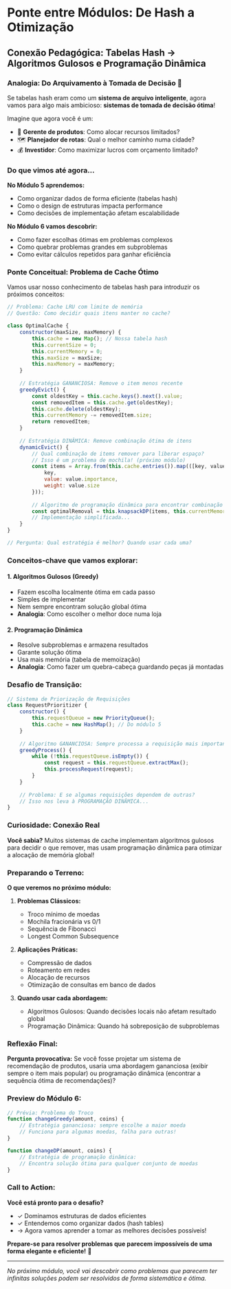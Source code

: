 # Ponte entre Módulos: De Hash a Otimização

## Conexão Pedagógica: Tabelas Hash → Algoritmos Gulosos e Programação Dinâmica

### Analogia: Do Arquivamento à Tomada de Decisão 🚀

Se tabelas hash eram como um **sistema de arquivo inteligente**, agora vamos para algo mais ambicioso: **sistemas de tomada de decisão ótima**!

Imagine que agora você é um:
- 🏬 **Gerente de produtos**: Como alocar recursos limitados?
- 🗺️ **Planejador de rotas**: Qual o melhor caminho numa cidade?
- 💰 **Investidor**: Como maximizar lucros com orçamento limitado?

### Do que vimos até agora...

**No Módulo 5 aprendemos:**
- Como organizar dados de forma eficiente (tabelas hash)
- Como o design de estruturas impacta performance
- Como decisões de implementação afetam escalabilidade

**No Módulo 6 vamos descobrir:**
- Como fazer escolhas ótimas em problemas complexos
- Como quebrar problemas grandes em subproblemas
- Como evitar cálculos repetidos para ganhar eficiência

### Ponte Conceitual: Problema de Cache Ótimo

Vamos usar nosso conhecimento de tabelas hash para introduzir os próximos conceitos:

```javascript
// Problema: Cache LRU com limite de memória
// Questão: Como decidir quais itens manter no cache?

class OptimalCache {
    constructor(maxSize, maxMemory) {
        this.cache = new Map(); // Nossa tabela hash
        this.currentSize = 0;
        this.currentMemory = 0;
        this.maxSize = maxSize;
        this.maxMemory = maxMemory;
    }
    
    // Estratégia GANANCIOSA: Remove o item menos recente
    greedyEvict() {
        const oldestKey = this.cache.keys().next().value;
        const removedItem = this.cache.get(oldestKey);
        this.cache.delete(oldestKey);
        this.currentMemory -= removedItem.size;
        return removedItem;
    }
    
    // Estratégia DINÂMICA: Remove combinação ótima de itens
    dynamicEvict() {
        // Qual combinação de items remover para liberar espaço?
        // Isso é um problema de mochila! (próximo módulo)
        const items = Array.from(this.cache.entries()).map(([key, value]) => ({
            key,
            value: value.importance,
            weight: value.size
        }));
        
        // Algoritmo de programação dinâmica para encontrar combinação ótima
        const optimalRemoval = this.knapsackDP(items, this.currentMemory - this.maxMemory);
        // Implementação simplificada...
    }
}

// Pergunta: Qual estratégia é melhor? Quando usar cada uma?
```

### Conceitos-chave que vamos explorar:

#### 1. Algoritmos Gulosos (Greedy)
- Fazem escolha localmente ótima em cada passo
- Simples de implementar
- Nem sempre encontram solução global ótima
- **Analogia**: Como escolher o melhor doce numa loja

#### 2. Programação Dinâmica
- Resolve subproblemas e armazena resultados
- Garante solução ótima
- Usa mais memória (tabela de memoização)
- **Analogia**: Como fazer um quebra-cabeça guardando peças já montadas

### Desafio de Transição:

```javascript
// Sistema de Priorização de Requisições
class RequestPrioritizer {
    constructor() {
        this.requestQueue = new PriorityQueue();
        this.cache = new HashMap(); // Do módulo 5
    }
    
    // Algoritmo GANANCIOSA: Sempre processa a requisição mais importante
    greedyProcess() {
        while (!this.requestQueue.isEmpty()) {
            const request = this.requestQueue.extractMax();
            this.processRequest(request);
        }
    }
    
    // Problema: E se algumas requisições dependem de outras?
    // Isso nos leva à PROGRAMAÇÃO DINÂMICA...
}
```

### Curiosidade: Conexão Real

**Você sabia?** Muitos sistemas de cache implementam algoritmos gulosos para decidir o que remover, mas usam programação dinâmica para otimizar a alocação de memória global!

### Preparando o Terreno:

**O que veremos no próximo módulo:**

1. **Problemas Clássicos:**
   - Troco mínimo de moedas
   - Mochila fracionária vs 0/1
   - Sequência de Fibonacci
   - Longest Common Subsequence

2. **Aplicações Práticas:**
   - Compressão de dados
   - Roteamento em redes
   - Alocação de recursos
   - Otimização de consultas em banco de dados

3. **Quando usar cada abordagem:**
   - Algoritmos Gulosos: Quando decisões locais não afetam resultado global
   - Programação Dinâmica: Quando há sobreposição de subproblemas

### Reflexão Final:

**Pergunta provocativa:** Se você fosse projetar um sistema de recomendação de produtos, usaria uma abordagem gananciosa (exibir sempre o item mais popular) ou programação dinâmica (encontrar a sequência ótima de recomendações)?

### Preview do Módulo 6:

```javascript
// Prévia: Problema do Troco
function changeGreedy(amount, coins) {
    // Estratégia gananciosa: sempre escolhe a maior moeda
    // Funciona para algumas moedas, falha para outras!
}

function changeDP(amount, coins) {
    // Estratégia de programação dinâmica: 
    // Encontra solução ótima para qualquer conjunto de moedas
}
```

### Call to Action:

**Você está pronto para o desafio?**
- ✓ Dominamos estruturas de dados eficientes
- ✓ Entendemos como organizar dados (hash tables)
- → Agora vamos aprender a tomar as melhores decisões possíveis!

**Prepare-se para resolver problemas que parecem impossíveis de uma forma elegante e eficiente!** 🚀

---

*No próximo módulo, você vai descobrir como problemas que parecem ter infinitas soluções podem ser resolvidos de forma sistemática e ótima.*
